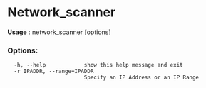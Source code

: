 # Network_scanner
**Usage** : network_scanner [options]

### Options:
``` 
  -h, --help            show this help message and exit
  -r IPADDR, --range=IPADDR
                        Specify an IP Address or an IP Range 
  ```
